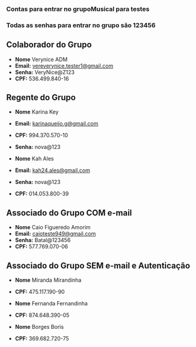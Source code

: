 ### Contas para entrar no grupoMusical para testes ###
### Todas as senhas para entrar no grupo são 123456 ###

## Colaborador do Grupo
- **Nome** Verynice ADM 
- **Email:** vereverynice.tester1@gmail.com
- **Senha:** VeryNice@Z123
- **CPF:** 536.499.840-16

## Regente do Grupo
- **Nome** Karina Key 
- **Email:** karinaqueijo.g@gmail.com
- **CPF:** 994.370.570-10
- **Senha:** nova@123

- **Nome** Kah Ales 
- **Email:** kah24.ales@gmail.com
- **Senha:** nova@123
- **CPF:** 014.053.800-39

## Associado do Grupo COM e-mail
- **Nome** Caio Figueredo Amorim 
- **Email:** caioteste949@gmail.com
- **Senha:** Batal@123456
- **CPF:** 577.769.070-06

## Associado do Grupo SEM e-mail e Autenticação
- **Nome** Miranda Mirandinha 
- **CPF:** 475.117.190-90

- **Nome** Fernanda Fernandinha
- **CPF:** 874.648.390-05

- **Nome** Borges Boris
- **CPF:** 369.682.720-75